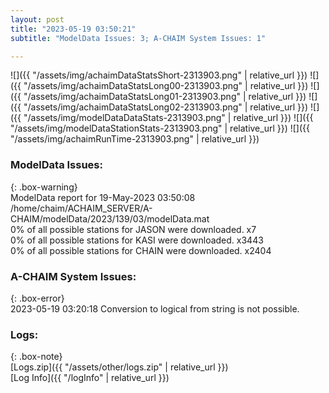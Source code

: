 ```yaml
---
layout: post
title: "2023-05-19 03:50:21"
subtitle: "ModelData Issues: 3; A-CHAIM System Issues: 1"

---
```


![]({{ "/assets/img/achaimDataStatsShort-2313903.png" | relative_url }})
![]({{ "/assets/img/achaimDataStatsLong00-2313903.png" | relative_url }})
![]({{ "/assets/img/achaimDataStatsLong01-2313903.png" | relative_url }})
![]({{ "/assets/img/achaimDataStatsLong02-2313903.png" | relative_url }})
![]({{ "/assets/img/modelDataDataStats-2313903.png" | relative_url }})
![]({{ "/assets/img/modelDataStationStats-2313903.png" | relative_url }})
![]({{ "/assets/img/achaimRunTime-2313903.png" | relative_url }})


### ModelData Issues:  
  
{: .box-warning}  
 ModelData report for 19-May-2023 03:50:08   
 /home/chaim/ACHAIM_SERVER/A-CHAIM/modelData/2023/139/03/modelData.mat   
 0% of all possible stations for JASON were downloaded. x7   
 0% of all possible stations for KASI were downloaded. x3443   
 0% of all possible stations for CHAIN were downloaded. x2404   
  
### A-CHAIM System Issues:  
  
{: .box-error}  
2023-05-19 03:20:18 Conversion to logical from string is not possible.  

### Logs:  
  
{: .box-note}  
[Logs.zip]({{ "/assets/other/logs.zip" | relative_url }})  
[Log Info]({{ "/logInfo" | relative_url }})  
